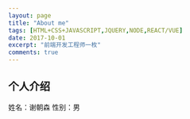 ```yaml
---
layout: page
title: "About me"
tags: [HTML+CSS+JAVASCRIPT,JQUERY,NODE,REACT/VUE]
date: 2017-10-01
excerpt: "前端开发工程师一枚"
comments: true
---
```


## 个人介绍
姓名：谢朝森  性别：男
